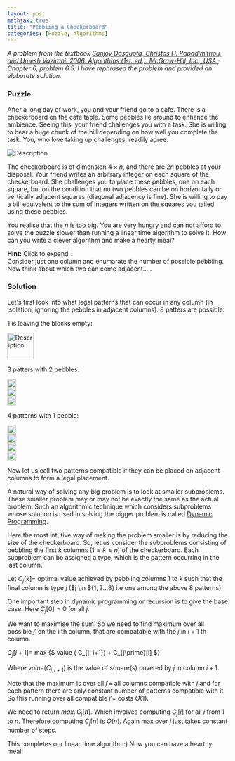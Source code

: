 ```yaml
---
layout: post
mathjax: true
title: "Pebbling a Checkerboard"
categories: [Puzzle, Algorithms]
---
```


*A problem from the textbook [Sanjoy Dasgupta, Christos H. Papadimitriou, and Umesh Vazirani. 2006. Algorithms (1st. ed.). McGraw-Hill, Inc., USA.](https://dl.acm.org/doi/10.5555/1177299#cited-by-sec); Chapter 6, problem 6.5. I have rephrased the problem and provided an elaborate solution.*

### Puzzle
After a long day of work, you and your friend go to a cafe. There is a checkerboard on the cafe table. Some pebbles lie around to enhance the ambience. Seeing this, your friend challenges you with a task. She is willing to bear a huge chunk of the bill depending on how well you complete the task. You, who love taking up challenges, readily agree. 

<div class="image-container">
  <img src="{{ site.baseurl}}/images/Post1/P1_1.png" alt="Description" class="zoom-image">
</div>

The checkerboard is of dimension $4 \times n$, and there are $2n$ pebbles at your disposal. Your friend writes an arbitrary integer on each square of the checkerboard. She challenges you to place these pebbles, one on each square, but on the condition that no two pebbles can be on horizontally or vertically adjacent squares (diagonal adjacency is fine). She is willing to pay a bill equivalent to the sum of integers written on the squares you tailed using these pebbles. 

You realise that the $n$ is too big. You are very hungry and can not afford to solve the puzzle slower than running a linear time algorithm to solve it. How can you write a clever algorithm and make a hearty meal?

<div class="hint-box info">
  <div class="hint-box-header">
    <strong>Hint:</strong> Click to expand.
  </div>
  <div class="hint-box-content">
    Consider just one column and enumarate the number of possible pebbling. Now think about which two can come adjacent..... 
  </div>
</div>

### Solution

Let's first look into what legal patterns that can occur in any column (in isolation, ignoring
the pebbles in adjacent columns).
8 patters are possible:

1 is leaving the blocks empty:

<img src="{{ site.baseurl}}/images/Post1/P1_2.png" alt="Description" width="60">

3 patters with 2 pebbles:

<div class="image-container">
  <img src="{{ site.baseurl}}/images/Post1/P1_3.png" alt="Description" width="20" class="zoom-image">
</div>

<div class="image-container">
  <img src="{{ site.baseurl}}/images/Post1/P1_4.png" alt="Description" width="20" class="zoom-image">
</div>

<div class="image-container">
  <img src="{{ site.baseurl}}/images/Post1/P1_5.png" alt="Description" width="20" class="zoom-image">
</div>

4 patterns with 1 pebble:

<div class="image-container">
  <img src="{{ site.baseurl}}/images/Post1/P1_6.png" alt="Description" width="20" class="zoom-image">
</div>

<div class="image-container">
  <img src="{{ site.baseurl}}/images/Post1/P1_7.png" alt="Description" width="20" class="zoom-image">
</div>

<div class="image-container">
  <img src="{{ site.baseurl}}/images/Post1/P1_8.png" alt="Description" width="20" class="zoom-image">
</div>

<div class="image-container">
  <img src="{{ site.baseurl}}/images/Post1/P1_9.png" alt="Description" width="20" class="zoom-image">
</div>

Now let us call two patterns compatible if they can be placed on adjacent columns to form a legal placement.

A natural way of solving any big problem is to look at smaller subproblems. These smaller problem may or may not be exactly the same as the actual problem. Such an algorithmic technique which considers subproblems whose solution is used in solving the bigger problem is called [Dynamic Programming](https://o-qcblog.github.io/note/algorithms/Dynamic-Programming/). 

Here the most intutive way of making the problem smaller is by reducing the size of the checkerboard. So, let us consider the subproblems consisting of pebbling the first $k$ columns ($1 \leq k \leq n$) of the checkerboard. Each subproblem can be assigned a type, which is the pattern occurring in the last column.

Let $C_j[k] =$ optimal value achieved by pebbling columns 1 to $k$ such that the final column is type $j$ ($j \in ${$1,2 \dots 8$} i.e one among the above 8 patterns). 

One important step in dynamic programming or recursion is to give the base case. Here $C_j[0] = 0$ for all $j$.

We want to maximise the sum. So we need to find maximum over all possible $j\prime$ on the i th column, that are compatable with the $j$ in $i+1$ th column. 

$C_j[i+1] =$ max {$ value ( C_{j, i+1}) + C_{j\prime}[i] $}

Where $value( C_{j, i+1})$ is the value of square(s) covered by $j$ in column $i+1$.

Note that the maximum is over all $j\prime =$ all columns compatible with $j$ and for each pattern there are only constant number of patterns compatible with it. So this running over all compatible $j\prime =$ costs $O (1)$.

We need to return $max_j$ $C_j[n]$. Which involves computing $C_j[i]$ for all $i$ from 1 to $n$. Therefore computing $C_j[n]$ is $O (n)$. Again max over $j$ just takes constant number of steps.

This completes our linear time algorithm:) Now you can have a hearthy meal!

<html>
  <head>
    <title>Pebbling a Checkerboard</title>
    <script type="application/ld+json">
    {
      "@context": "https://schema.org",
      "@type": "BlogPosting",
      "headline": "Pebbling a Checkerboard",
      "image": [
        "{{ site.baseurl}}/images/Post1/P1_1.png"
       ],
      "datePublished": "2024-05-29T08:00:00+05:30",
      "dateModified": "2024-05-29T08:00:00+05:30",
      "author": [{
          "@type": "Person",
          "name": "Padmapriya S",
          "url": "https://o-qcblog.github.io/about/"
        }]
    }
    </script>
  </head>
  <body>
  </body>
</html>

